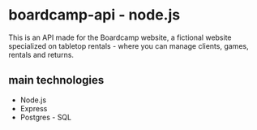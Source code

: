 # boardcamp-api - node.js

This is an API made for the Boardcamp website, a fictional website specialized on tabletop rentals - where you can manage clients, games, rentals and returns. 

## main technologies

* Node.js
* Express
* Postgres - SQL
  
